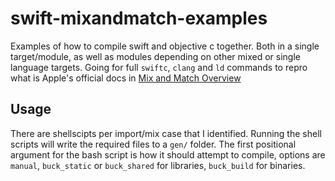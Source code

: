 # swift-mixandmatch-examples

Examples of how to compile swift and objective c together. Both in a single target/module, as well as modules depending on other mixed or single language targets. Going for full `swiftc`, `clang` and `ld` commands to repro what is Apple's official docs in [Mix and Match Overview](https://developer.apple.com/library/content/documentation/Swift/Conceptual/BuildingCocoaApps/MixandMatch.html)

## Usage 

There are shellscipts per import/mix case that I identified. Running the shell scripts will write the required files to a `gen/` folder. The first positional argument for the bash script is how it should attempt to compile, options are `manual`, `buck_static` or `buck_shared` for libraries, `buck_build` for binaries.
